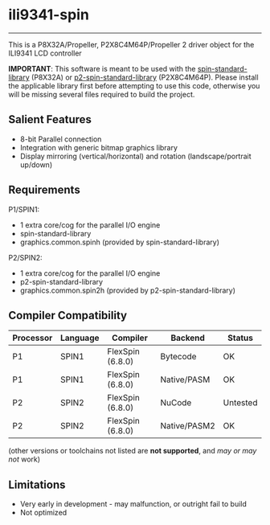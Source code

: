 # ili9341-spin 
--------------

This is a P8X32A/Propeller, P2X8C4M64P/Propeller 2 driver object for the ILI9341 LCD controller

**IMPORTANT**: This software is meant to be used with the [spin-standard-library](https://github.com/avsa242/spin-standard-library) (P8X32A) or [p2-spin-standard-library](https://github.com/avsa242/p2-spin-standard-library) (P2X8C4M64P). Please install the applicable library first before attempting to use this code, otherwise you will be missing several files required to build the project.

## Salient Features

* 8-bit Parallel connection
* Integration with generic bitmap graphics library
* Display mirroring (vertical/horizontal) and rotation (landscape/portrait up/down)


## Requirements

P1/SPIN1:
* 1 extra core/cog for the parallel I/O engine
* spin-standard-library
* graphics.common.spinh (provided by spin-standard-library)

P2/SPIN2:
* 1 extra core/cog for the parallel I/O engine
* p2-spin-standard-library
* graphics.common.spin2h (provided by p2-spin-standard-library)


## Compiler Compatibility

| Processor | Language | Compiler               | Backend      | Status                |
|-----------|----------|------------------------|--------------|-----------------------|
| P1        | SPIN1    | FlexSpin (6.8.0)       | Bytecode     | OK                    |
| P1        | SPIN1    | FlexSpin (6.8.0)       | Native/PASM  | OK                    |
| P2        | SPIN2    | FlexSpin (6.8.0)       | NuCode       | Untested              |
| P2        | SPIN2    | FlexSpin (6.8.0)       | Native/PASM2 | OK                    |

(other versions or toolchains not listed are __not supported__, and _may or may not_ work)


## Limitations

* Very early in development - may malfunction, or outright fail to build
* Not optimized

